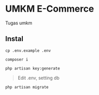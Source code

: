 # UMKM E-Commerce
Tugas umkm

## Instal
```
cp .env.example .env
```
```
composer i
```
```
php artisan key:generate
```
> Edit .env, setting db
```
php artisan migrate
```